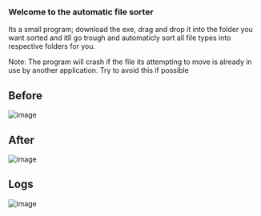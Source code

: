 ### Welcome to the automatic file sorter
Its a small program; download the exe, drag and drop it into the folder you want sorted and itll go trough and automaticly sort all file types into respective folders for you.

Note: The program will crash if the file its attempting to move is already in use by another application. Try to avoid this if possible

## Before

![image](https://user-images.githubusercontent.com/66909997/172653107-37480530-02d0-4abe-812a-6596a2c4cd33.png)


## After

![image](https://user-images.githubusercontent.com/66909997/172653945-15b89c33-6c9f-416a-abfc-801028454341.png)


## Logs

![image](https://user-images.githubusercontent.com/66909997/172653865-83843ef1-4974-4fa7-969d-13ac193d9b23.png)
